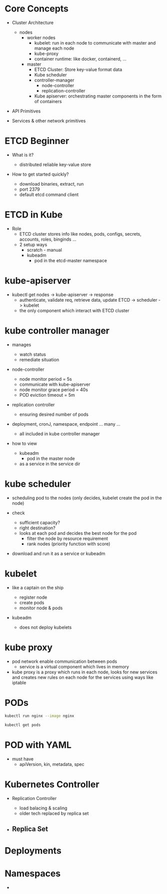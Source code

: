 # Core Concepts
- Cluster Architecture
    - nodes
        - worker nodes
            - kubelet: run in each node to communicate with master and manage each node
            - kube-proxy
            - container runtime: like docker, containerd, ...
        - master
            - ETCD Cluster: Store key-value format data
            - Kube scheduler
            - controller-manager
                - node-controller
                - replication-controller
            - Kube apiserver: orchestrating master components in the form of containers
        
- API Primitives
- Services & other network primitives

# ETCD Beginner
- What is it?
    - distributed reliable key-value store

- How to get started quickly?
    - download binaries, extract, run
    - port 2379
    - default etcd command client

# ETCD in Kube
- Role
    - ETCD cluster stores info like nodes, pods, configs, secrets, accounts, roles, binginds ...
    - 2 setup ways
        - scratch - manual
        - kubeadm
            - pod in the etcd-master namespace

# kube-apiserver
- kubectl get nodes -> kube-apiserver -> response
    - authenticate, validate req, retrieve data, update ETCD -> scheduler -> kubelet
    - the only component which interact with ETCD cluster

# kube controller manager
- manages
    - watch status
    - remediate situation
- node-controller
    - node monitor period = 5s
    - communicate  with kube-apiserver 
    - node monitor grace period = 40s
    - POD eviction timeout = 5m
- replication controller
    - ensuring desired number of pods
- deployment, cronJ, namespace, endpoint ... many ...
    - all included in kube controller manager

- how to view
    - kubeadm
        - pod in the master node
    - as a service in the service dir

# kube scheduler
- scheduling pod to the nodes (only decides, kubelet create the pod in the node)
- check
    - sufficient capacity?
    - right destination?
    - looks at each pod and decides the best node for the pod
        - filter the node by resource requirement
        - rank nodes (priority function with score)

- download and run it as a service or kubeadm

# kubelet
- like a captain on the ship
    - register node
    - create pods
    - monitor node & pods

- kubeadm
    - does not deploy kubelets

# kube proxy
- pod network enable communication between pods
    - service is a virtual component which lives in memory
- kube proxy is a proxy which runs in each node, looks for new services and creates new rules on each node for the services using ways like iptable

# PODs
```bash
kubectl run nginx --image nginx

kubectl get pods
```

# POD with YAML
- must have
    - apiVersion, kin, metadata, spec

# Kubernetes Controller
- Replication Controller
    - load balacing & scaling
    - older tech replaced by replica set

- Replica Set
    - 

# Deployments

# Namespaces
- 